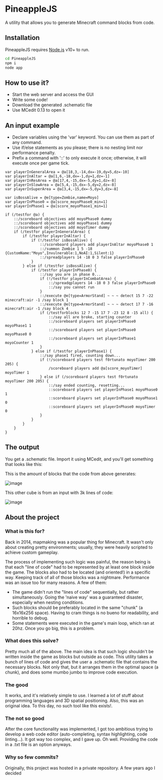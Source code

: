 # PineappleJS
A utility that allows you to generate Minecraft command blocks from code.

## Installation

PineappleJS requires [Node.js](https://nodejs.org/) v10+ to run.
```sh
cd PineappleJS
npm i
node app
```

## How to use it?
- Start the web server and access the GUI
- Write some code!
- Download the generated .schematic file
- Use MCedit 0.13 to open it

## An input example

- Declare variables using the 'var' keyword. You can use them as part of any command.
- Use if/else statements as you please; there is no nesting limit nor performance penalty.
- Prefix a command with '::' to only execute it once; otherwise, it will execute once per game tick.

```
var playerInGeneralArea = @a[18,3,-14,dx=-19,dy=5,dz=-10]
var playerInAltar = @a[1,6,-18,dx=-1,dy=1,dz=-1]
var playerInResArea = @a[17,4,-15,dx=-5,dy=1,dz=-8]
var playerInSlowArea = @a[5,4,-15,dx=-5,dy=2,dz=-8]
var playerInSuperArea = @a[3,4,-15,dx=-5,dy=3,dz=-8]

var isBossAlive = @e[type=Zombie,name=Moyo]
var playerInPhase0 = @a[score_moyoPhase0_min=1]
var playerInPhase1 = @a[score_moyoPhase1_min=1]

if (/testfor @a) {
	::/scoreboard objectives add moyoPhase0 dummy
	::/scoreboard objectives add moyoPhase1 dummy
	::/scoreboard objectives add moyoTimer dummy
	if (/testfor playerInGeneralArea) {
		if (/testfor playerInAltar) {
			if (!/testfor isBossAlive) {
				::/scoreboard players add playerInAltar moyoPhase0 1
				::/summon Zombie 1 5 -18 {CustomName:"Moyo",Invulnerable:1,NoAI:1,Silent:1}
				::/spreadplayers 14 -18 0 3 false playerInPhase0
			} 
		} else if (/testfor isBossAlive) {
			if (/testfor playerInPhase0) {
				::/say you are in phase 0...
				if (!/testfor playerInCombatArea) {
					::/spreadqplayers 14 -18 0 3 false playerInPhase0
					::/say you cannot run
				}
				::/execute @e[type=ArmorStand] ~ ~ ~ detect 15 7 -22 minecraft:air -1 /say block 1
				::/execute @e[type=ArmorStand] ~ ~ ~ detect 17 7 -16 minecraft:air -1 /say block 4
				if (/testforblocks 12 7 -15 17 7 -23 12 8 -15 all) {
					::/say all are broke, starting counter
					::/scoreboard players set playerInPhase0 moyoPhase1 1
					::/scoreboard players set playerInPhase0 moyoPhase0 0
					::/scoreboard players set playerInPhase1 moyoCounter 1
				}
			} else if (/testfor playerInPhase1) {
				::/say phase1 fired, counting down...
				if (!/scoreboard players test f0rtunato moyoTimer 200 205) {
					/scoreboard players add @a[score_moyoTimer] moyoTimer 1				
				} else if (/scoreboard players test f0rtunato moyoTimer 200 205) {
					::/say ended counting, resetting...
					::scoreboard players set playerInPhase1 moyoPhase0 1
					::scoreboard players set playerInPhase0 moyoPhase1 0
					::scoreboard players set playerInPhase0 moyoTimer 0
				}
			}
		}
	}
}
```

## The output

You get a .schematic file. Import it using MCedit, and you'll get something that looks like this:

This is the amount of blocks that the code from above generates:

![image](https://github.com/frotunato/PineappleJS/assets/5445756/9c4161c3-8c7f-495e-b8b4-7bf41a36f63e)

This other cube is from an input with 3k lines of code:

![image](https://github.com/frotunato/PineappleJS/assets/5445756/158622da-b8a9-479b-bb15-a20b92f8d8bb)


## About the project

### What is this for?

Back in 2014, mapmaking was a popular thing for Minecraft. It wasn't only about creating pretty environments; usually, they were heavily scripted to achieve custom gameplay.

The process of implementing such logic was painful, the reason being is that each "line of code" had to be represented by at least one block inside the game. The blocks also had to be located (and oriented!) in a specific way. Keeping track of all of those blocks was a nightmare. Performance was an issue too for many reasons. A few of them:

- The game didn't run the "lines of code" sequentially, but rather simultaneously. Going the 'naive way' was a guaranteed disaster, especially when nesting conditions.
- Such blocks should be preferably located in the same "chunk" (a 16x16x256 space). Having to cram things is no bueno for readability, and horrible to debug.
- Some statements were executed in the game's main loop, which ran at 20hz. Once you go big, this is a problem.


### What does this solve?
Pretty much all of the above. The main idea is that such logic shouldn't be written inside the game as blocks but outside as code. This utility takes a bunch of lines of code and gives the user a .schematic file that contains the necessary blocks. Not only that, but it arranges them in the optimal space (a chunk), and does some mumbo jumbo to improve code execution.

### The good
It works, and it's relatively simple to use. I learned a lot of stuff about programming languages and 3D spatial positioning. Also, this was an original idea. To this day, no such tool like this exists!.

### The not so good
After the core functionality was implemented, I got too ambitious trying to develop a web code editor (auto-completing, syntax highlighting, code linting...). It got way too complex, and I gave up. Oh well. Providing the code in a .txt file is an option anyways.

### Why so few commits?
Originally, this project was hosted in a private repository. A few years ago I decided
